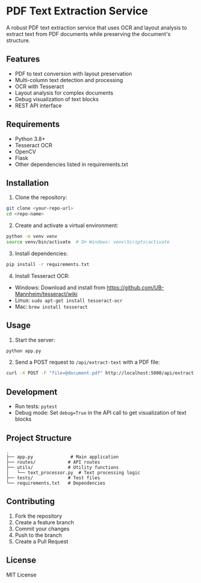 # PDF Text Extraction Service

A robust PDF text extraction service that uses OCR and layout analysis to extract text from PDF documents while preserving the document's structure.

## Features

- PDF to text conversion with layout preservation
- Multi-column text detection and processing
- OCR with Tesseract
- Layout analysis for complex documents
- Debug visualization of text blocks
- REST API interface

## Requirements

- Python 3.8+
- Tesseract OCR
- OpenCV
- Flask
- Other dependencies listed in requirements.txt

## Installation

1. Clone the repository:
```bash
git clone <your-repo-url>
cd <repo-name>
```

2. Create and activate a virtual environment:
```bash
python -m venv venv
source venv/bin/activate  # On Windows: venv\Scripts\activate
```

3. Install dependencies:
```bash
pip install -r requirements.txt
```

4. Install Tesseract OCR:
- Windows: Download and install from https://github.com/UB-Mannheim/tesseract/wiki
- Linux: `sudo apt-get install tesseract-ocr`
- Mac: `brew install tesseract`

## Usage

1. Start the server:
```bash
python app.py
```

2. Send a POST request to `/api/extract-text` with a PDF file:
```bash
curl -X POST -F "file=@document.pdf" http://localhost:5000/api/extract-text
```

## Development

- Run tests: `pytest`
- Debug mode: Set `debug=True` in the API call to get visualization of text blocks

## Project Structure

```
.
├── app.py              # Main application
├── routes/            # API routes
├── utils/             # Utility functions
│   └── text_processor.py  # Text processing logic
├── tests/             # Test files
└── requirements.txt   # Dependencies
```

## Contributing

1. Fork the repository
2. Create a feature branch
3. Commit your changes
4. Push to the branch
5. Create a Pull Request

## License

MIT License 